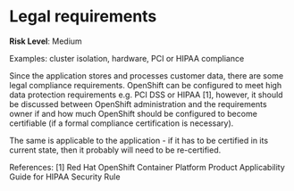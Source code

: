 # Legal requirements

**Risk Level**: Medium

Examples: cluster isolation, hardware, PCI or HIPAA compliance

Since the application stores and processes customer data, there are some
legal compliance requirements. OpenShift can be configured to meet high
data protection requirements e.g. PCI DSS or HIPAA [1], however, it should
be discussed between OpenShift administration and the requirements owner
if and how much OpenShift should be configured to become certifiable
(if a formal compliance certification is necessary). 

The same is applicable to the application - if it has to be certified in
its current state, then it probably will need to be re-certified.

References:
[1] Red Hat OpenShift Container Platform Product Applicability Guide for HIPAA Security Rule
